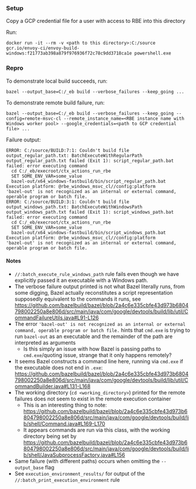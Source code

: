 ### Setup

Copy a GCP credential file for a user with access to RBE into this directory

Run:

```
docker run -it --rm -v <path to this directory>:C:/source gcr.io/envoy-ci/envoy-build-windows:f21773ab398a879f976936f72c78c9dd3718ca1e powershell.exe
```

### Repro

To demonstrate local build succeeds, run:

```
bazel --output_base=C:/_eb build --verbose_failures --keep_going ...
```

To demonstrate remote build failure, run:

```
bazel --output_base=C:/_eb build --verbose_failures --keep_going --config=remote-msvc-cl --remote_instance_name=<RBE instance name with Windows worker pool> --google_credentials=<path to GCP credential file> ...
```

Failure output:

```
ERROR: C:/source/BUILD:7:1: Couldn't build file output_regular_path.txt: BatchExecuteWithRegularPath output_regular_path.txt failed (Exit 1): script_regular_path.bat failed: error executing command
  cd C:/_eb/execroot/ctx_actions_run_rbe
  SET SOME_ENV_VAR=some_value
  bazel-out/x64_windows-fastbuild/bin/script_regular_path.bat
Execution platform: @rbe_windows_msvc_cl//config:platform
'bazel-out' is not recognized as an internal or external command,
operable program or batch file.
ERROR: C:/source/BUILD:3:1: Couldn't build file output_windows_path.txt: BatchExecuteWithWindowsPath output_windows_path.txt failed (Exit 1): script_windows_path.bat failed: error executing command
  cd C:/_eb/execroot/ctx_actions_run_rbe
  SET SOME_ENV_VAR=some_value
  bazel-out/x64_windows-fastbuild/bin/script_windows_path.bat
Execution platform: @rbe_windows_msvc_cl//config:platform
'bazel-out' is not recognized as an internal or external command,
operable program or batch file.
```

#### Notes

- `//:batch_execute_rule_windows_path` rule fails even though we have explicitly passed it an executable with a Windows path.
- The verbose failure output printed is not what Bazel literally runs, from some digging, Bazel actually reconstitutes a script representation supposedly equivalent to the commands it runs, see https://github.com/bazelbuild/bazel/blob/2a4c6e335cbfe43d973b6804798002250a8e806d/src/main/java/com/google/devtools/build/lib/util/CommandFailureUtils.java#L91-L126
- The error `'bazel-out' is not recognized as an internal or external command, operable program or batch file.` hints that `cmd.exe` is trying to run `bazel-out` as an executable and the remainder of the path are interpreted as arguments
  - Is this simply an issue with how Bazel is passing paths to `cmd.exe`/quoting issue, strange that it only happens remotely?
- It seems Bazel constructs a command line here, running via `cmd.exe` if the executable does not end in `.exe`: https://github.com/bazelbuild/bazel/blob/2a4c6e335cbfe43d973b6804798002250a8e806d/src/main/java/com/google/devtools/build/lib/util/CommandBuilder.java#L131-L168
- The working directory (`cd <working_directory>`) printed for the remote failures does not seem to exist in the remote execution container
  - This is an interesting thing to note: https://github.com/bazelbuild/bazel/blob/2a4c6e335cbfe43d973b6804798002250a8e806d/src/main/java/com/google/devtools/build/lib/shell/Command.java#L169-L170
  - It appears commands are run via this class, with the working directory being set by https://github.com/bazelbuild/bazel/blob/2a4c6e335cbfe43d973b6804798002250a8e806d/src/main/java/com/google/devtools/build/lib/shell/JavaSubprocessFactory.java#L156
- Same failure (with different paths) occurs when omitting the `--output_base` flag
- See `execution_environment_results/` for output of the `//:batch_print_execution_environment` rule
